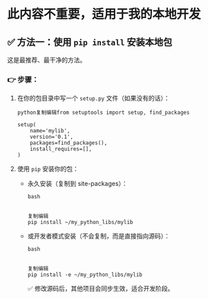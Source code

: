 # 此内容不重要，适用于我的本地开发
## ✅ 方法一：使用 `pip install` 安装本地包

这是最推荐、最干净的方法。

### 👉 步骤：

1. 在你的包目录中写一个 `setup.py` 文件（如果没有的话）：

   ```
   python复制编辑from setuptools import setup, find_packages
   
   setup(
       name='mylib',
       version='0.1',
       packages=find_packages(),
       install_requires=[],
   )
   ```

2. 使用 `pip` 安装你的包：

   - 永久安装（复制到 site-packages）：

     ```
     bash
     
     
     复制编辑
     pip install ~/my_python_libs/mylib
     ```

   - 或开发者模式安装（不会复制，而是直接指向源码）：

     ```
     bash
     
     
     复制编辑
     pip install -e ~/my_python_libs/mylib
     ```

     ✅ 修改源码后，其他项目会同步生效，适合开发阶段。